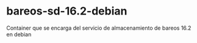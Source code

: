 # bareos-sd-16.2-debian
Container que se encarga del servicio de almacenamiento de bareos 16.2 en debian
